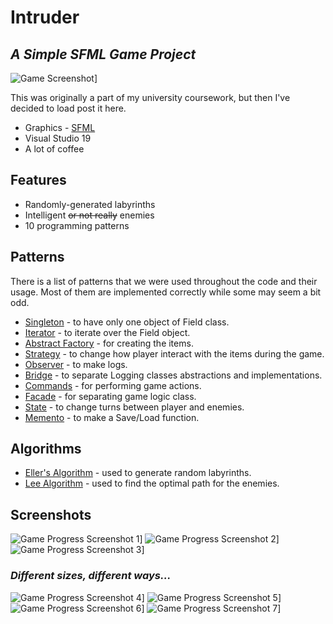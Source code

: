 # Intruder
## _A Simple SFML Game Project_

![Game Screenshot](/images/gamescreen)]

This was originally a part of my university coursework, but then I've decided to load post it here.

- Graphics - [SFML](https://www.sfml-dev.org/)
- Visual Studio 19
- A lot of coffee

## Features

- Randomly-generated labyrinths
- Intelligent ~~or not really~~ enemies
- 10 programming patterns

## Patterns

There is a list of patterns that we were used throughout the code and their usage. Most of them are implemented correctly while some may seem a bit odd.

- [Singleton](https://en.wikipedia.org/wiki/Singleton_pattern) - to have only one object of Field class.
- [Iterator](https://en.wikipedia.org/wiki/Iterator_pattern) - to iterate over the Field object.
- [Abstract Factory](https://en.wikipedia.org/wiki/Abstract_factory_pattern) - for creating the items.
- [Strategy](https://en.wikipedia.org/wiki/Strategy_pattern) - to change how player interact with the items during the game.
- [Observer](https://en.wikipedia.org/wiki/Observer_pattern) - to make logs.
- [Bridge](https://en.wikipedia.org/wiki/Bridge_pattern) - to separate Logging classes abstractions and implementations.
- [Commands](https://en.wikipedia.org/wiki/Command_pattern) - for performing game actions.
- [Facade](https://en.wikipedia.org/wiki/Facade_pattern) - for separating game logic class.
- [State](https://en.wikipedia.org/wiki/State_pattern) - to change turns between player and enemies.
- [Memento](https://en.wikipedia.org/wiki/Memento_pattern) - to make a Save/Load function.

## Algorithms

- [Eller's Algorithm](http://www.neocomputer.org/projects/eller.html) - used to generate random labyrinths.
- [Lee Algorithm](https://en.wikipedia.org/wiki/Lee_algorithm) - used to find the optimal path for the enemies.

## Screenshots

![Game Progress Screenshot 1](/images/game_process1)]
![Game Progress Screenshot 2](/images/game_process2)]
![Game Progress Screenshot 3](/images/game_process3)]


### _Different sizes, different ways..._
![Game Progress Screenshot 4](/images/game_random1)]
![Game Progress Screenshot 5](/images/game_random2)]
![Game Progress Screenshot 6](/images/game_random3)]
![Game Progress Screenshot 7](/images/game_random4)]
